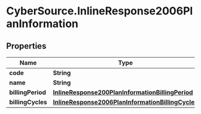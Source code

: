 # CyberSource.InlineResponse2006PlanInformation

## Properties
Name | Type | Description | Notes
------------ | ------------- | ------------- | -------------
**code** | **String** | Plan code  | [optional] 
**name** | **String** | Plan name  | [optional] 
**billingPeriod** | [**InlineResponse200PlanInformationBillingPeriod**](InlineResponse200PlanInformationBillingPeriod.md) |  | [optional] 
**billingCycles** | [**InlineResponse2006PlanInformationBillingCycles**](InlineResponse2006PlanInformationBillingCycles.md) |  | [optional] 


